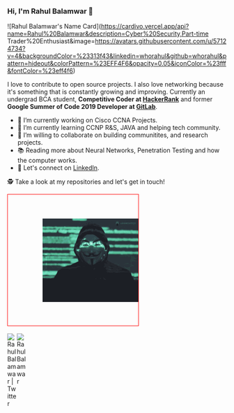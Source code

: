 ### Hi, I'm Rahul Balamwar 👋
<!-- Name Card -->
![Rahul Balamwar's Name Card](https://cardivo.vercel.app/api?name=Rahul%20Balamwar&description=Cyber%20Security,Part-time Trader%20Enthusiast&image=https://avatars.githubusercontent.com/u/57124734?v=4&backgroundColor=%23313f43&linkedin=whorahul&github=whorahul&pattern=hideout&colorPattern=%23EFF4F6&opacity=0.05&iconColor=%23fff&fontColor=%23eff4f6)

I love to contribute to open source projects. I also love networking because it's something that is constantly growing and improving. Currently an undergrad BCA student, **Competitive Coder at [HackerRank](https://hackerrank.com)** and former **Google Summer of Code 2019 Developer at [GitLab](https://gitlab.com)**.

- 🔭 I’m currently working on Cisco CCNA Projects.
- 🌱 I’m currently learning CCNP R&S, JAVA and helping tech community.
- 👯 I’m willing to collaborate on building communitites, and research projects.
- 📚 Reading more about Neural Networks, Penetration Testing and how the computer works.
- 🎉 Let's connect on [LinkedIn](https://linkedin.com/in/whorahul).

🕵 Take a look at my repositories and let's get in touch!

<div style='height: 300px; width: 300px;border:1px solid #ff0000;display:table-cell;vertical-align: middle'>
<img src= 'https://raw.githubusercontent.com/whorahul/whorahul/main/rahul-anonymous.gif' style='float:right;'/>
</div>

<br>
<a href="https://twitter.com/whorahhul">
  <img align="left" alt="Rahul Balamwar | Twitter" width="22px" src="https://cdn.jsdelivr.net/npm/simple-icons@v3/icons/twitter.svg" />
</a>
<a href="https://www.linkedin.com/in/whorahul/">
  <img align="left" alt="Rahul Balamwar" width="22px" src="https://cdn.jsdelivr.net/npm/simple-icons@v3/icons/linkedin.svg" />
</a>
